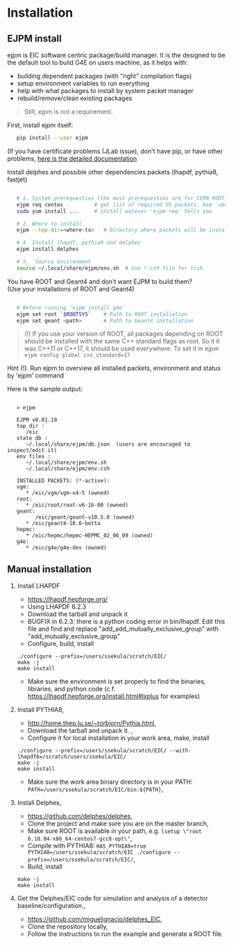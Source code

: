 # Installation


## EJPM install

ejpm is EIC software centric package/build manager. It is the designed
to be the default tool to build G4E on users machine, as it helps with:

- building dependent packages (with "right" compilation flags)
- setup environment variables to run everything
- help with what packages to install by system packet manager
- rebuild/remove/clean existing packages

> Still, ejpm is not a requirement.

First, install ejpm itself:

```bash
   pip install --user ejpm
```
  


(If you have certificate problems (JLab issue), don't have pip, or have other problems,
[here is the detailed documentation](https://gitlab.com/eic/ejpm)

Install delphes and possible other dependencies packets (lhapdf, pythia8, fastjet)


```bash

   # 1. System prerequesties (the most prerequesties are for CERN ROOT)
   ejpm req centos          # get list of required OS packets. Use `ubuntu` on debian  
   sudo yum install ...     # install watever 'ejpm req' tells you

   # 2. Where to install
   ejpm --top-dir=<where-to>   # Directory where packets will be installed

   # 4. Install lhapdf, pythia9 and delphes
   ejpm install delphes

   # 5.  Source environment
   source ~/.local/share/ejpm/env.sh  # Use *.csh file for tcsh

```




You have ROOT and Geant4 and don't want EJPM to build them?  
(Use your installations of ROOT and Geant4)

```bash

   # Before running 'ejpm install g4e'
   ejpm set root `$ROOTSYS`    # Path to ROOT installation
   ejpm set geant <path>       # Path to Geant4 installation   
```

> (!) If you use your version of ROOT, all packages depending on ROOT should be
> installed with the same C++ standard flags as root. So it it was C++11 or C++17, it should be used
> everywhere. To set it in ejpm  
> ```ejpm config global cxx_standard=17```
>

Hint (!). Run ejpm to overview all installed packets, environment and status by 'ejpm' command

Here is the sample output:

```

   > ejpm

   EJPM v0.01.19
   top dir :
      /eic
   state db :
      ~/.local/share/ejpm/db.json  (users are encouraged to inspect/edit it)
   env files :
      ~/.local/share/ejpm/env.sh
      ~/.local/share/ejpm/env.csh

   INSTALLED PACKETS: (*-active):
   vgm:
      * /eic/vgm/vgm-v4-5 (owned) 
   root:
      * /eic/root/root-v6-16-00 (owned)
   geant:
         /eic/geant/geant-v10.5.0 (owned)
      * /eic/geant4-10.6-betta
   hepmc:
      * /eic/hepmc/hepmc-HEPMC_02_06_09 (owned) 
   g4e:
      * /eic/g4e/g4e-dev (owned)
```


## Manual installation

1. Install LHAPDF
   * https://lhapdf.hepforge.org/
   * Using LHAPDF 6.2.3
   * Download the tarball and unpack it
   * BUGFIX in 6.2.3: there is a python coding error in bin/lhapdf. Edit this file and find and replace "add_add_mutually_exclusive_group" with "add_mutually_exclusive_group"
   * Configure, build, install
   ```
   ./configure --prefix=/users/ssekula/scratch/EIC/
   make -j
   make install
   ```
   * Make sure the environment is set properly to find the binaries, libraries, and python code (c.f. https://lhapdf.hepforge.org/install.html#lxplus for examples)

1. Install PYTHIA8,
   * http://home.thep.lu.se/~torbjorn/Pythia.html,
   * Download the tarball and unpack it. ,
   * Configure it for local installation in your work area, make, install 
   ```
   ./configure --prefix=/users/ssekula/scratch/EIC/ --with-lhapdf6=/scratch/users/ssekula/EIC/
   make -j
   make install
   ```
   * Make sure the work area binary directory is in your PATH: ```PATH=/users/ssekula/scratch/EIC/bin:${PATH}```,

1. Install Delphes,
   * https://github.com/delphes/delphes,
   * Clone the project and make sure you are on the master branch,
   * Make sure ROOT is available in your path, e.g. ```lsetup \"root 6.18.04-x86_64-centos7-gcc8-opt\"```,
   * Compile with PYTHIA8: ```HAS_PYTHIA8=true PYTHIA8=/users/ssekula/scratch/EIC ./configure --prefix=/users/ssekula/scratch/EIC/```,
   * Build, install 
   ```
   make -j
   make install
   ```

1. Get the Delphes/EIC code for simulation and analysis of a detector baseline/configuration.,
   * https://github.com/miguelignacio/delphes_EIC,
   * Clone the repository locally,
   * Follow the instructions to run the example and generate a ROOT file.


